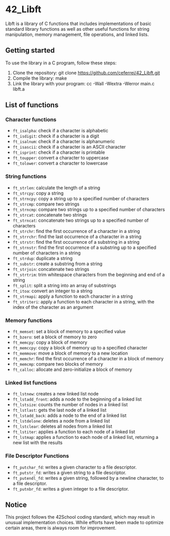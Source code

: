 # 42_Libft
Libft is a library of C functions that includes implementations of basic standard library functions as well as other useful functions for string manipulation, memory management, file operations, and linked lists.

## Getting started
To use the library in a C program, follow these steps:
  1. Clone the repository: git clone https://github.com/ceferrei/42_Libft.git
  2. Compile the library: make
  3. Link the library with your program: cc -Wall -Wextra -Werror main.c libft.a

## List of functions

### Character functions
  - `ft_isalpha`: check if a character is alphabetic
  - `ft_isdigit`: check if a character is a digit
  - `ft_isalnum`: check if a character is alphanumeric
  - `ft_isascii`: check if a character is an ASCII character
  - `ft_isprint`: check if a character is printable
  - `ft_toupper`: convert a character to uppercase
  - `ft_tolower`: convert a character to lowercase
  
 ### String functions
- `ft_strlen`: calculate the length of a string
- `ft_strcpy`: copy a string
- `ft_strncpy`: copy a string up to a specified number of characters
- `ft_strcmp`: compare two strings
- `ft_strncmp`: compare two strings up to a specified number of characters
- `ft_strcat`: concatenate two strings
- `ft_strncat`: concatenate two strings up to a specified number of characters
- `ft_strchr`: find the first occurrence of a character in a string
- `ft_strrchr`: find the last occurrence of a character in a string
- `ft_strstr`: find the first occurrence of a substring in a string
- `ft_strnstr`: find the first occurrence of a substring up to a specified number of characters in a string
- `ft_strdup`: duplicate a string
- `ft_substr`: create a substring from a string
- `ft_strjoin`: concatenate two strings
- `ft_strtrim`: trim whitespace characters from the beginning and end of a string
- `ft_split`: split a string into an array of substrings
- `ft_itoa`: convert an integer to a string
- `ft_strmapi`: apply a function to each character in a string
- `ft_striteri`: apply a function to each character in a string, with the index of the character as an argument

### Memory functions
- `ft_memset`: set a block of memory to a specified value
- `ft_bzero`: set a block of memory to zero
- `ft_memcpy`: copy a block of memory
- `ft_memccpy`: copy a block of memory up to a specified character
- `ft_memmove`: move a block of memory to a new location
- `ft_memchr`: find the first occurrence of a character in a block of memory
- `ft_memcmp`: compare two blocks of memory
- `ft_calloc`: allocate and zero-initialize a block of memory

### Linked list functions
- `ft_lstnew`: creates a new linked list node
- `ft_lstadd_front`: adds a node to the beginning of a linked list
- `ft_lstsize`: counts the number of nodes in a linked list
- `ft_lstlast`: gets the last node of a linked list
- `ft_lstadd_back`: adds a node to the end of a linked list
- `ft_lstdelone`: deletes a node from a linked list
- `ft_lstclear`: deletes all nodes from a linked list
- `ft_lstiter`: applies a function to each node of a linked list
- `ft_lstmap`: applies a function to each node of a linked list, returning a new list with the results

### File Descriptor Functions
- `ft_putchar_fd`: writes a given character to a file descriptor.
- `ft_putstr_fd`: writes a given string to a file descriptor.
- `ft_putendl_fd`: writes a given string, followed by a newline character, to a file descriptor.
- `ft_putnbr_fd`: writes a given integer to a file descriptor.

## Notice
This project follows the 42School coding standard, which may result in unusual implementation choices. While efforts have been made to optimize certain areas, there is always room for improvement.

